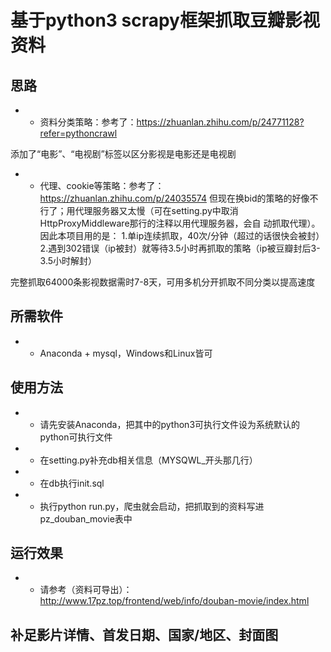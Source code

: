 # 基于python3 scrapy框架抓取豆瓣影视资料
## 思路
* * 资料分类策略：参考了：https://zhuanlan.zhihu.com/p/24771128?refer=pythoncrawl

添加了“电影”、“电视剧”标签以区分影视是电影还是电视剧

* * 代理、cookie等策略：参考了：https://zhuanlan.zhihu.com/p/24035574
但现在换bid的策略的好像不行了；用代理服务器又太慢（可在setting.py中取消HttpProxyMiddleware那行的注释以用代理服务器，会自
动抓取代理）。因此本项目用的是：
1.单ip连续抓取，40次/分钟（超过的话很快会被封）
2.遇到302错误（ip被封）就等待3.5小时再抓取的策略（ip被豆瓣封后3-3.5小时解封）

完整抓取64000条影视数据需时7-8天，可用多机分开抓取不同分类以提高速度

## 所需软件
* * Anaconda + mysql，Windows和Linux皆可

## 使用方法
* * 请先安装Anaconda，把其中的python3可执行文件设为系统默认的python可执行文件
* * 在setting.py补充db相关信息（MYSQWL_开头那几行）
* * 在db执行init.sql
* * 执行python run.py，爬虫就会启动，把抓取到的资料写进pz_douban_movie表中

## 运行效果
* * 请参考（资料可导出）：http://www.17pz.top/frontend/web/info/douban-movie/index.html


## 补足影片详情、首发日期、国家/地区、封面图